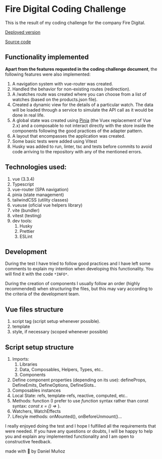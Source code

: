# Fire Digital Coding Challenge

This is the result of my coding challenge for the company Fire Digital.

[Deployed version](https://fd-coding-challenge.netlify.app/watches)

[Source code](https://github.com/danimm/fd-coding-challenge)

## Functionality implemented

**Apart from the features requested in the coding challenge document**, the following features were also implemented:

1. A navigation system with vue-router was created.
2. Handled the behavior for non-existing routes (redirection).
3. A /watches route was created where you can choose from a list of watches (based on the products.json file).
4. Created a dynamic view for the details of a particular watch. The data will be loaded through a service to simulate the API call as it would be done in real life.
5. A global state was created using [Pinia](https://pinia.vuejs.org/) (the Vuex replacement of Vue 2.x) and a composable to not interact directly with the store inside the components following the good practices of the adapter pattern.
6. A layout that encompasses the application was created.
7. Some basic tests were added using Vitest
8. Husky was added to run, linter, tsc and tests before commits to avoid code arriving to the repository with any of the mentioned errors.

## Technologies used:

1. vue (3.3.4)
2. Typescript
3. vue-router (SPA navigation)
4. pinia (state management)
5. tailwindCSS (utility classes)
6. vueuse (oficial vue helpers library)
7. vite (bundler)
7. vitest (testing)
8. dev tools:
    1. Husky
    2. Prettier
    3. ESLint

## Development

During the test I have tried to follow good practices and I have left some comments to explain my intention when developing this functionality. You will find it with the code ```*INFO*```.

During the creation of components I usually follow an order (highly recommended) when structuring the files, but this may vary according to the criteria of the development team.

## Vue files structure
1. script tag (script setup whenever possible).
2. template
3. style, if necessary (scoped whenever possible)

## Script setup structure
1. Imports:
   1. Libraries
   2. Data, Composables, Helpers, Types, etc..
   3. Components
2. Define component properties (depending on its use): defineProps, DefineEmits, DefineOptions, DefineSlots..
3. Composables instances
4. Local State: refs, template-refs, reactive, computed, etc..
5. Methods: function (I prefer to use _function_ syntax rather than const syntax: _const x = () =>_ ).
6. Watchers, WatchEffects
7. Lifecyle methods: onMounted(), onBeforeUnmount()...

I really enjoyed doing the test and I hope I fulfilled all the requirements that were needed. If you have any questions or doubts, I will be happy to help you and explain any implemented functionality and I am open to constructive feedback.

made with 💚 by Daniel Muñoz
